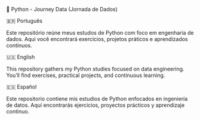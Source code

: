 📘 Python - Journey Data (Jornada de Dados)

🇧🇷 Português

Este repositório reúne meus estudos de Python com foco em engenharia de dados.
Aqui você encontrará exercícios, projetos práticos e aprendizados contínuos.

🇺🇸 English

This repository gathers my Python studies focused on data engineering.
You’ll find exercises, practical projects, and continuous learning.

🇪🇸 Español

Este repositorio contiene mis estudios de Python enfocados en ingeniería de datos.
Aquí encontrarás ejercicios, proyectos prácticos y aprendizaje continuo.
